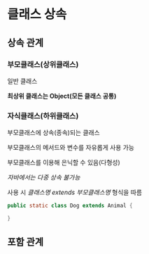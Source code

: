 # 클래스 상속
## 상속 관계

### 부모클래스(상위클래스)

일반 클래스

**최상위 클래스는 Object(모든 클래스 공통)**
### 자식클래스(하위클래스)

부모클래스에 상속(종속)되는 클래스

부모클래스의 메서드와 변수를 자유롭게 사용 가능

부모클래스를 이용해 은닉할 수 있음(다형성)

*자바에서는 다중 상속 불가능*

사용 시 *클래스명 extends 부모클래스명* 형식을 따름
```java
public static class Dog extends Animal {

}
```
## 포함 관계
